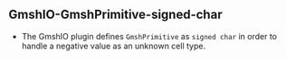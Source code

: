 ## GmshIO-GmshPrimitive-signed-char

* The GmshIO plugin defines `GmshPrimitive` as `signed char` in order
  to handle a negative value as an unknown cell type.
